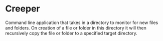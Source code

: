 # Creeper
Command line application that takes in a directory to monitor for new files and folders. On creation of a file or folder in this directory it will then recursively copy the file or folder to a specified target directory.
